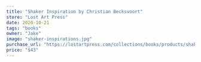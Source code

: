 ```yaml
---
title: "Shaker Inspiration by Christian Becksvoort"
store: "Lost Art Press"
date: 2020-10-21
tags: "books"
owner: "Jake"
image: "shaker-inspirations.jpg"
purchase_url: "https://lostartpress.com/collections/books/products/shaker-inspirations"
price: "$43"
---
```

